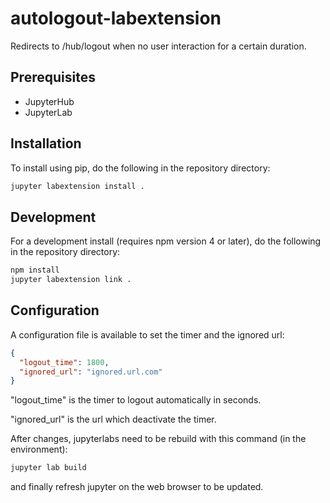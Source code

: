 # autologout-labextension

Redirects to /hub/logout when no user interaction for a certain duration.

## Prerequisites

* JupyterHub
* JupyterLab

## Installation

To install using pip, do the following in the repository directory:

```bash
jupyter labextension install .
```

## Development

For a development install (requires npm version 4 or later), do the following in the repository directory:

```bash
npm install
jupyter labextension link .
```

## Configuration

A configuration file is available to set the timer and the ignored url:

```json
{
  "logout_time": 1800,
  "ignored_url": "ignored.url.com"
}
```

"logout_time" is the timer to logout automatically in seconds.

"ignored_url" is the url which deactivate the timer.

After changes, jupyterlabs need to be rebuild with this command (in the environment):

```bash
jupyter lab build
```

and finally refresh jupyter on the web browser to be updated.
